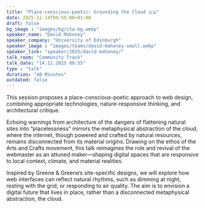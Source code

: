 ```yaml
---
title: "Place-conscious-poetic: Grounding the Cloud 🇬🇧"
date: 2025-11-14T09:55:00+01:00
draft: false
bg_image : "images/bg/cta-bg.webp"
speaker_name: "David Mahoney"
speaker_company: "University of Edinburgh"
speaker_image : "images/teams/david-mahoney-small.webp"
speaker_link: "speaker/2025/david-mahoney/"
talk_room: "Community Track"
talk_date: "14.11.2025 09:55"
type : "talk"
duration: "40 Minutes"
outdated: false
---
```


This session proposes a place-conscious-poetic approach to web design, combining appropriate technologies, nature-responsive thinking, and architectural critique. 

Echoing warnings from architecture of the dangers of flattening natural sites into “placelessness” mirrors the metaphysical abstraction of the cloud, where the internet, though powered and crafted by natural resources, remains disconnected from its material origins. Drawing on the ethos of the Arts and Crafts movement, this talk reimagines the role and revival of the webmaster as an attuned maker—shaping digital spaces that are responsive to local context, climate, and material realities. 

Inspired by Greene & Greene’s site-specific designs, we will explore how web interfaces can reflect natural rhythms, such as dimming at night, resting with the grid, or responding to air quality. The aim is to envision a digital future that lives in place,  rather than a disconnected metaphysical abstraction, the cloud.